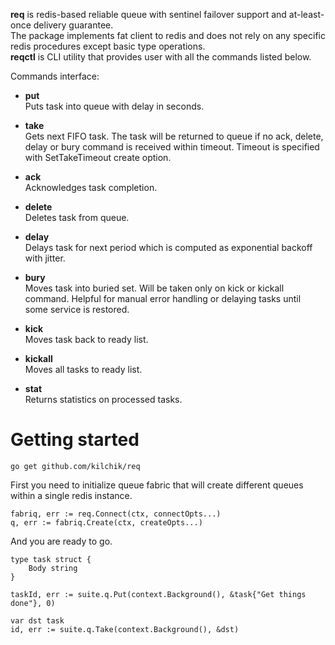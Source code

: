 **req** is redis-based reliable queue with sentinel failover support and at-least-once delivery guarantee.  
The package implements fat client to redis and does not rely on any specific redis procedures except basic type operations.  
**reqctl** is CLI utility that provides user with all the commands listed below.  

Commands interface:
- **put**  
Puts task into queue with delay in seconds.

- **take**  
Gets next FIFO task. The task will be returned to queue if no ack, delete, delay or bury command is received within timeout.
Timeout is specified with SetTakeTimeout create option.

- **ack**  
Acknowledges task completion.

- **delete**  
Deletes task from queue.

- **delay**  
Delays task for next period which is computed as exponential backoff with jitter.

- **bury**  
Moves task into buried set. Will be taken only on kick or kickall command. Helpful for manual error handling or delaying tasks until some service is restored.

- **kick**  
Moves task back to ready list.

- **kickall**  
Moves all tasks to ready list.

- **stat**  
Returns statistics on processed tasks.

# Getting started

```
go get github.com/kilchik/req
```

First you need to initialize queue fabric that will create different queues within a single redis instance.

```
fabriq, err := req.Connect(ctx, connectOpts...)
q, err := fabriq.Create(ctx, createOpts...)
```

And you are ready to go.

```
type task struct {
    Body string
}

taskId, err := suite.q.Put(context.Background(), &task{"Get things done"}, 0)

var dst task
id, err := suite.q.Take(context.Background(), &dst)
```
